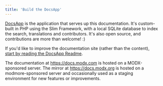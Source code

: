 ```yaml
---
title: 'Build the DocsApp'
---
```


[DocsApp](https://github.com/modxorg/DocsApp) is the application that serves up this documentation. It's custom-built in PHP using the Slim Framework, with a local SQLite database to index the search, translations and contributors. It's also open source, and contributions are more than welcome! :)

If you'd like to improve the documentation site (rather than the content), [start by reading the DocsApp Readme](https://github.com/modxorg/DocsApp/#docsapp-for-modx).

The documentation at <https://docs.modx.com> is hosted on a MODX-sponsored server. The mirror at <https://docs.modx.org> is hosted on a modmore-sponsored server and occasionally used as a staging environment for new features or improvements.
